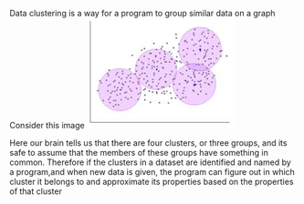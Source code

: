 Data clustering is a way for a program to group similar data on a graph
Consider this image 
![cluster](/temp/cluster.png)

Here our brain tells us that there are four clusters, or three groups, and its safe to assume that the members of these groups have something in common. Therefore if the clusters in a dataset are identified and named by a program,and when new data is given, the program can figure out in which cluster it belongs to and approximate its properties based on the properties of that cluster
